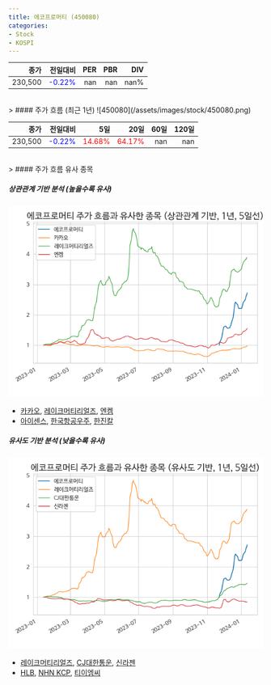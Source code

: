 ```yaml
---
title: 에코프로머티 (450080)
categories:
- Stock
- KOSPI
---
```


|종가|전일대비|PER|PBR|DIV|
|---:|-------:|--:|--:|--:|
|230,500|<span style="color: blue">-0.22%</span>|nan|nan|nan%|

<!-- more -->
<br>
> #### 주가 흐름 (최근 1년)
![450080](/assets/images/stock/450080.png)

|종가|전일대비|5일|20일|60일|120일|
|---:|-------:|--:|---:|---:|----:|
|230,500|<span style="color: blue">-0.22%</span>|<span style="color: red">14.68%</span>|<span style="color: red">64.17%</span>|nan|nan|

<br>
> #### 주가 흐름 유사 종목

##### 상관관계 기반 분석 (높을수록 유사)
![450080](/assets/images/stock/450080_corr.png)
- [카카오](/035720/), [레이크머티리얼즈](/281740/), [엔켐](/348370/)
- [아이센스](/099190/), [한국항공우주](/047810/), [한진칼](/180640/)

##### 유사도 기반 분석 (낮을수록 유사)	
![450080](/assets/images/stock/450080_sim.png)
- [레이크머티리얼즈](/281740/), [CJ대한통운](/000120/), [신라젠](/215600/)
- [HLB](/028300/), [NHN KCP](/060250/), [티이엠씨](/425040/)